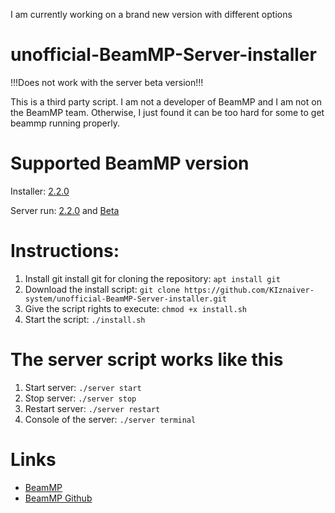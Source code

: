 I am currently working on a brand new version with different options

# unofficial-BeamMP-Server-installer

!!!Does not work with the server beta version!!!

This is a third party script. I am not a developer of BeamMP and I am not on the BeamMP team. Otherwise, I just found it can be too hard for some to get beammp running properly.

# Supported BeamMP version
Installer:
[2.2.0](https://github.com/BeamMP/BeamMP-Server/tree/v2.2.0)

Server run:
[2.2.0](https://github.com/BeamMP/BeamMP-Server/tree/v2.1.1) and [Beta](https://discord.com/channels/601558901657305098/714903107573776394)

# Instructions:
 1. Install git install git for cloning the repository: `apt install git`
 1. Download the install script: `git clone https://github.com/KIznaiver-system/unofficial-BeamMP-Server-installer.git`
 2. Give the script rights to execute: `chmod +x install.sh`
 3. Start the script: `./install.sh`
 
# The server script works like this
  1. Start server: `./server start`
  2. Stop server: `./server stop`
  3. Restart server: `./server restart`
  6. Console of the server: `./server terminal`

# Links
- [BeamMP](https://beammp.com/)
- [BeamMP Github](https://github.com/BeamMP/BeamMP)

